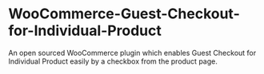 # WooCommerce-Guest-Checkout-for-Individual-Product
An open sourced WooCommerce plugin which enables Guest Checkout for Individual Product easily by a checkbox from the product page.
